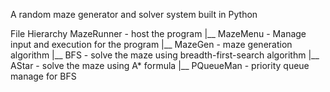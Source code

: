 A random maze generator and solver system built in Python

File Hierarchy
MazeRunner              - host the program
|__ MazeMenu            - Manage input and execution for the program
    |__ MazeGen         - maze generation algorithm
    |__ BFS             - solve the maze using breadth-first-search algorithm
    |__ AStar           - solve the maze using A* formula
       |__ PQueueMan    - priority queue manage for BFS


